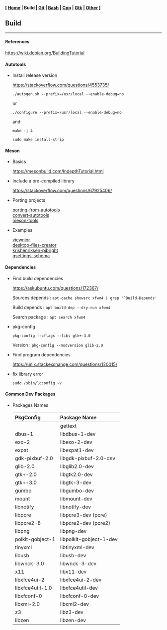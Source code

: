 <link href="style.css" rel="stylesheet"></link>

**[ [Home](00-Home.html) | Build | [Git](10-Git.html) | [Bash](15-Bash.html) | [Cpp](25-Cpp.html) | [Gtk](30-Gtk.html) | [Other](99-Other.html) ]**

## Build

---

#### References

https://wiki.debian.org/BuildingTutorial  


#### Autotools
    
* Install release version
    
    https://stackoverflow.com/questions/4553735/  
    
    `./autogen.sh --prefix=/usr/local --enable-debug=no`
    
    or
    
    `./configure --prefix=/usr/local --enable-debug=no`
    
    and
    
    `make -j 4`
    
    `sudo make install-strip`


#### Meson

* Basics
    
    https://mesonbuild.com/IndepthTutorial.html  

* Include a pre-compiled library
    
    https://stackoverflow.com/questions/67925406/  

* Porting projects
    
    [porting-from-autotools](https://mesonbuild.com/Porting-from-autotools.html)  
    [convert-autotools](https://nibblestew.blogspot.com/2016/09/how-to-convert-autotools-project-to.html)  
    [meson-tools](https://github.com/mesonbuild/meson/tree/master/tools)  

* Examples
    
    [viewnior](https://github.com/hellosiyan/Viewnior)  
    [desktop-files-creator](https://github.com/alexkdeveloper/desktop-files-creator)  
    [krishenriksen-pibright](https://github.com/krishenriksen/pibright/blob/master/meson.build)  
    [gsettings-schema](https://discourse.gnome.org/t/installing-gsettings-schema-with-meson/13373)  


#### Dependencies

* Find build dependencies

    https://askubuntu.com/questions/172367/  
    
    Sources depends : `apt-cache showsrc xfwm4 | grep '^Build-Depends'`
    
    Build depends : `apt build-dep --dry-run xfwm4`
    
    Search package : `apt search xfwm4`
    
* pkg-config

    `pkg-config --cflags --libs gtk+-3.0`
    
    Version : `pkg-config --modversion glib-2.0`

* Find program dependencies
    
    https://unix.stackexchange.com/questions/120015/  

* fix library error

    `sudo /sbin/ldconfig -v`


#### Common Dev Packages

* Packages Names

    | PkgConfig               | Package Name            |
    | :---------------------- | :---------------------- |
    |                         | gettext                 |
    | dbus-1                  | libdbus-1-dev           |
    | exo-2                   | libexo-2-dev            |
    | expat                   | libexpat1-dev           |
    | gdk-pixbuf-2.0          | libgdk-pixbuf-2.0-dev   |
    | glib-2.0                | libglib2.0-dev          |
    | gtk+-2.0                | libgtk2.0-dev           |
    | gtk+-3.0                | libgtk-3-dev            |
    | gumbo                   | libgumbo-dev            |
    | mount                   | libmount-dev            |
    | libnotify               | libnotify-dev           |
    | libpcre                 | libpcre3-dev (pcre)     |
    | libpcre2-8              | libpcre2-dev (pcre2)    |
    | libpng                  | libpng-dev              |
    | polkit-gobject-1        | libpolkit-gobject-1-dev |
    | tinyxml                 | libtinyxml-dev          |
    | libusb                  | libusb-dev              |
    | libwnck-3.0             | libwnck-3-dev           |
    | x11                     | libx11-dev              |
    | libxfce4ui-2            | libxfce4ui-2-dev        |
    | libxfce4util-1.0        | libxfce4util-dev        |
    | libxfconf-0             | libxfconf-0-dev         |
    | libxml-2.0              | libxml2-dev             |
    | z3                      | libz3-dev               |
    | libzen                  | libzen-dev              |



